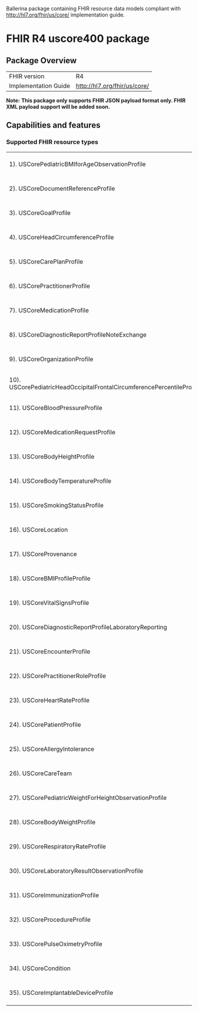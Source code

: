 Ballerina package containing FHIR resource data models
compliant with http://hl7.org/fhir/us/core/ implementation guide.

# FHIR R4 uscore400 package

## Package Overview

|                      |                      |
|----------------------|----------------------|
| FHIR version         | R4                   |
| Implementation Guide | http://hl7.org/fhir/us/core/               |


**Note:**
**This package only supports FHIR JSON payload format only. FHIR XML payload support will be added soon.**

## Capabilities and features

### Supported FHIR resource types

|                  |                                             |
|------------------|---------------------------------------------|
| 1). USCorePediatricBMIforAgeObservationProfile | [[Definition]][s1] [[Ballerina Record]][m1] |
| 2). USCoreDocumentReferenceProfile | [[Definition]][s2] [[Ballerina Record]][m2] |
| 3). USCoreGoalProfile | [[Definition]][s3] [[Ballerina Record]][m3] |
| 4). USCoreHeadCircumferenceProfile | [[Definition]][s4] [[Ballerina Record]][m4] |
| 5). USCoreCarePlanProfile | [[Definition]][s5] [[Ballerina Record]][m5] |
| 6). USCorePractitionerProfile | [[Definition]][s6] [[Ballerina Record]][m6] |
| 7). USCoreMedicationProfile | [[Definition]][s7] [[Ballerina Record]][m7] |
| 8). USCoreDiagnosticReportProfileNoteExchange | [[Definition]][s8] [[Ballerina Record]][m8] |
| 9). USCoreOrganizationProfile | [[Definition]][s9] [[Ballerina Record]][m9] |
| 10). USCorePediatricHeadOccipitalFrontalCircumferencePercentileProfile | [[Definition]][s10] [[Ballerina Record]][m10] |
| 11). USCoreBloodPressureProfile | [[Definition]][s11] [[Ballerina Record]][m11] |
| 12). USCoreMedicationRequestProfile | [[Definition]][s12] [[Ballerina Record]][m12] |
| 13). USCoreBodyHeightProfile | [[Definition]][s13] [[Ballerina Record]][m13] |
| 14). USCoreBodyTemperatureProfile | [[Definition]][s14] [[Ballerina Record]][m14] |
| 15). USCoreSmokingStatusProfile | [[Definition]][s15] [[Ballerina Record]][m15] |
| 16). USCoreLocation | [[Definition]][s16] [[Ballerina Record]][m16] |
| 17). USCoreProvenance | [[Definition]][s17] [[Ballerina Record]][m17] |
| 18). USCoreBMIProfileProfile | [[Definition]][s18] [[Ballerina Record]][m18] |
| 19). USCoreVitalSignsProfile | [[Definition]][s19] [[Ballerina Record]][m19] |
| 20). USCoreDiagnosticReportProfileLaboratoryReporting | [[Definition]][s20] [[Ballerina Record]][m20] |
| 21). USCoreEncounterProfile | [[Definition]][s21] [[Ballerina Record]][m21] |
| 22). USCorePractitionerRoleProfile | [[Definition]][s22] [[Ballerina Record]][m22] |
| 23). USCoreHeartRateProfile | [[Definition]][s23] [[Ballerina Record]][m23] |
| 24). USCorePatientProfile | [[Definition]][s24] [[Ballerina Record]][m24] |
| 25). USCoreAllergyIntolerance | [[Definition]][s25] [[Ballerina Record]][m25] |
| 26). USCoreCareTeam | [[Definition]][s26] [[Ballerina Record]][m26] |
| 27). USCorePediatricWeightForHeightObservationProfile | [[Definition]][s27] [[Ballerina Record]][m27] |
| 28). USCoreBodyWeightProfile | [[Definition]][s28] [[Ballerina Record]][m28] |
| 29). USCoreRespiratoryRateProfile | [[Definition]][s29] [[Ballerina Record]][m29] |
| 30). USCoreLaboratoryResultObservationProfile | [[Definition]][s30] [[Ballerina Record]][m30] |
| 31). USCoreImmunizationProfile | [[Definition]][s31] [[Ballerina Record]][m31] |
| 32). USCoreProcedureProfile | [[Definition]][s32] [[Ballerina Record]][m32] |
| 33). USCorePulseOximetryProfile | [[Definition]][s33] [[Ballerina Record]][m33] |
| 34). USCoreCondition | [[Definition]][s34] [[Ballerina Record]][m34] |
| 35). USCoreImplantableDeviceProfile | [[Definition]][s35] [[Ballerina Record]][m35] |

[m1]: https://lib.ballerina.io/ballerinax/uscore400/1.0.0#USCorePediatricBMIforAgeObservationProfile
[m2]: https://lib.ballerina.io/ballerinax/uscore400/1.0.0#USCoreDocumentReferenceProfile
[m3]: https://lib.ballerina.io/ballerinax/uscore400/1.0.0#USCoreGoalProfile
[m4]: https://lib.ballerina.io/ballerinax/uscore400/1.0.0#USCoreHeadCircumferenceProfile
[m5]: https://lib.ballerina.io/ballerinax/uscore400/1.0.0#USCoreCarePlanProfile
[m6]: https://lib.ballerina.io/ballerinax/uscore400/1.0.0#USCorePractitionerProfile
[m7]: https://lib.ballerina.io/ballerinax/uscore400/1.0.0#USCoreMedicationProfile
[m8]: https://lib.ballerina.io/ballerinax/uscore400/1.0.0#USCoreDiagnosticReportProfileNoteExchange
[m9]: https://lib.ballerina.io/ballerinax/uscore400/1.0.0#USCoreOrganizationProfile
[m10]: https://lib.ballerina.io/ballerinax/uscore400/1.0.0#USCorePediatricHeadOccipitalFrontalCircumferencePercentileProfile
[m11]: https://lib.ballerina.io/ballerinax/uscore400/1.0.0#USCoreBloodPressureProfile
[m12]: https://lib.ballerina.io/ballerinax/uscore400/1.0.0#USCoreMedicationRequestProfile
[m13]: https://lib.ballerina.io/ballerinax/uscore400/1.0.0#USCoreBodyHeightProfile
[m14]: https://lib.ballerina.io/ballerinax/uscore400/1.0.0#USCoreBodyTemperatureProfile
[m15]: https://lib.ballerina.io/ballerinax/uscore400/1.0.0#USCoreSmokingStatusProfile
[m16]: https://lib.ballerina.io/ballerinax/uscore400/1.0.0#USCoreLocation
[m17]: https://lib.ballerina.io/ballerinax/uscore400/1.0.0#USCoreProvenance
[m18]: https://lib.ballerina.io/ballerinax/uscore400/1.0.0#USCoreBMIProfileProfile
[m19]: https://lib.ballerina.io/ballerinax/uscore400/1.0.0#USCoreVitalSignsProfile
[m20]: https://lib.ballerina.io/ballerinax/uscore400/1.0.0#USCoreDiagnosticReportProfileLaboratoryReporting
[m21]: https://lib.ballerina.io/ballerinax/uscore400/1.0.0#USCoreEncounterProfile
[m22]: https://lib.ballerina.io/ballerinax/uscore400/1.0.0#USCorePractitionerRoleProfile
[m23]: https://lib.ballerina.io/ballerinax/uscore400/1.0.0#USCoreHeartRateProfile
[m24]: https://lib.ballerina.io/ballerinax/uscore400/1.0.0#USCorePatientProfile
[m25]: https://lib.ballerina.io/ballerinax/uscore400/1.0.0#USCoreAllergyIntolerance
[m26]: https://lib.ballerina.io/ballerinax/uscore400/1.0.0#USCoreCareTeam
[m27]: https://lib.ballerina.io/ballerinax/uscore400/1.0.0#USCorePediatricWeightForHeightObservationProfile
[m28]: https://lib.ballerina.io/ballerinax/uscore400/1.0.0#USCoreBodyWeightProfile
[m29]: https://lib.ballerina.io/ballerinax/uscore400/1.0.0#USCoreRespiratoryRateProfile
[m30]: https://lib.ballerina.io/ballerinax/uscore400/1.0.0#USCoreLaboratoryResultObservationProfile
[m31]: https://lib.ballerina.io/ballerinax/uscore400/1.0.0#USCoreImmunizationProfile
[m32]: https://lib.ballerina.io/ballerinax/uscore400/1.0.0#USCoreProcedureProfile
[m33]: https://lib.ballerina.io/ballerinax/uscore400/1.0.0#USCorePulseOximetryProfile
[m34]: https://lib.ballerina.io/ballerinax/uscore400/1.0.0#USCoreCondition
[m35]: https://lib.ballerina.io/ballerinax/uscore400/1.0.0#USCoreImplantableDeviceProfile

[s1]: http://hl7.org/fhir/us/core/StructureDefinition/pediatric-bmi-for-age
[s2]: http://hl7.org/fhir/us/core/StructureDefinition/us-core-documentreference
[s3]: http://hl7.org/fhir/us/core/StructureDefinition/us-core-goal
[s4]: http://hl7.org/fhir/us/core/StructureDefinition/us-core-head-circumference
[s5]: http://hl7.org/fhir/us/core/StructureDefinition/us-core-careplan
[s6]: http://hl7.org/fhir/us/core/StructureDefinition/us-core-practitioner
[s7]: http://hl7.org/fhir/us/core/StructureDefinition/us-core-medication
[s8]: http://hl7.org/fhir/us/core/StructureDefinition/us-core-diagnosticreport-note
[s9]: http://hl7.org/fhir/us/core/StructureDefinition/us-core-organization
[s10]: http://hl7.org/fhir/us/core/StructureDefinition/head-occipital-frontal-circumference-percentile
[s11]: http://hl7.org/fhir/us/core/StructureDefinition/us-core-blood-pressure
[s12]: http://hl7.org/fhir/us/core/StructureDefinition/us-core-medicationrequest
[s13]: http://hl7.org/fhir/us/core/StructureDefinition/us-core-body-height
[s14]: http://hl7.org/fhir/us/core/StructureDefinition/us-core-body-temperature
[s15]: http://hl7.org/fhir/us/core/StructureDefinition/us-core-smokingstatus
[s16]: http://hl7.org/fhir/us/core/StructureDefinition/us-core-location
[s17]: http://hl7.org/fhir/us/core/StructureDefinition/us-core-provenance
[s18]: http://hl7.org/fhir/us/core/StructureDefinition/us-core-bmi
[s19]: http://hl7.org/fhir/us/core/StructureDefinition/us-core-vital-signs
[s20]: http://hl7.org/fhir/us/core/StructureDefinition/us-core-diagnosticreport-lab
[s21]: http://hl7.org/fhir/us/core/StructureDefinition/us-core-encounter
[s22]: http://hl7.org/fhir/us/core/StructureDefinition/us-core-practitionerrole
[s23]: http://hl7.org/fhir/us/core/StructureDefinition/us-core-heart-rate
[s24]: http://hl7.org/fhir/us/core/StructureDefinition/us-core-patient
[s25]: http://hl7.org/fhir/us/core/StructureDefinition/us-core-allergyintolerance
[s26]: http://hl7.org/fhir/us/core/StructureDefinition/us-core-careteam
[s27]: http://hl7.org/fhir/us/core/StructureDefinition/pediatric-weight-for-height
[s28]: http://hl7.org/fhir/us/core/StructureDefinition/us-core-body-weight
[s29]: http://hl7.org/fhir/us/core/StructureDefinition/us-core-respiratory-rate
[s30]: http://hl7.org/fhir/us/core/StructureDefinition/us-core-observation-lab
[s31]: http://hl7.org/fhir/us/core/StructureDefinition/us-core-immunization
[s32]: http://hl7.org/fhir/us/core/StructureDefinition/us-core-procedure
[s33]: http://hl7.org/fhir/us/core/StructureDefinition/us-core-pulse-oximetry
[s34]: http://hl7.org/fhir/us/core/StructureDefinition/us-core-condition
[s35]: http://hl7.org/fhir/us/core/StructureDefinition/us-core-implantable-device
